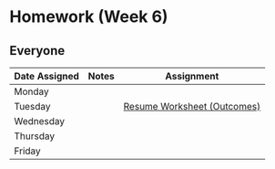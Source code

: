 # Homework (Week 6)


## Everyone
| Date Assigned | Notes                          | Assignment |
|---------------|--------------------------------|------------|
| Monday        |                                |   |
| Tuesday       |                                | [Resume Worksheet (Outcomes)](https://drive.google.com/a/generalassemb.ly/file/d/0B0cuNYi34jyubGZsOXhBeVRFM3c/view) |
| Wednesday     |                                |   |
| Thursday      |                                |   |
| Friday        |                                |   |

